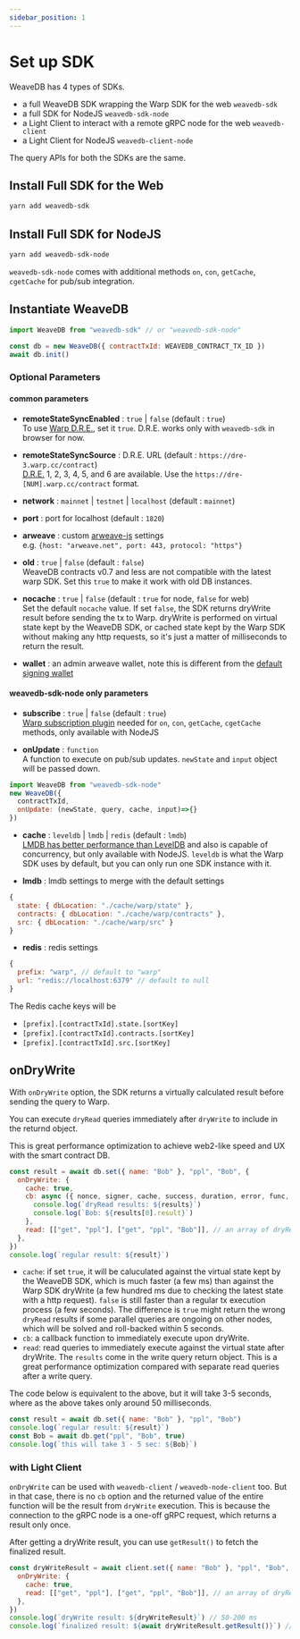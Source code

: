 ```yaml
---
sidebar_position: 1
---
```

# Set up SDK

WeaveDB has 4 types of SDKs.
- a full WeaveDB SDK wrapping the Warp SDK for the web `weavedb-sdk`
- a full SDK for NodeJS `weavedb-sdk-node`
- a Light Client to interact with a remote gRPC node for the web `weavedb-client`
- a Light Client for NodeJS `weavedb-client-node`


The query APIs for both the SDKs are the same.

## Install Full SDK for the Web

```bash
yarn add weavedb-sdk
```

## Install Full SDK for NodeJS

```bash
yarn add weavedb-sdk-node
```
`weavedb-sdk-node` comes with additional methods `on`, `con`, `getCache`, `cgetCache` for pub/sub integration.

## Instantiate WeaveDB

```js
import WeaveDB from "weavedb-sdk" // or "weavedb-sdk-node"

const db = new WeaveDB({ contractTxId: WEAVEDB_CONTRACT_TX_ID })
await db.init()
```

### Optional Parameters

#### common parameters

- **remoteStateSyncEnabled** : `true` | `false` (default : `true`)  
To use [Warp D.R.E.](https://academy.warp.cc/docs/sdk/advanced/evaluation-options#state-auto-sync), set it `true`. D.R.E. works only with `weavedb-sdk` in browser for now.

- **remoteStateSyncSource** : D.R.E. URL (default : `https://dre-3.warp.cc/contract`)  
[D.R.E.](https://academy.warp.cc/docs/dre/overview#nodes) 1, 2, 3, 4, 5, and 6 are available. Use the `https://dre-[NUM].warp.cc/contract` format.

- **network** : `mainnet` | `testnet` | `localhost` (default : `mainnet`)

- **port** : port for localhost  (default : `1820`)

- **arweave** : custom [arweave-js](https://github.com/ArweaveTeam/arweave-js) settings  
e.g. `{host: "arweave.net", port: 443, protocol: "https"}`

- **old** : `true` | `false` (default : `false`)  
WeaveDB contracts v0.7 and less are not compatible with the latest warp SDK. Set this `true` to make it work with old DB instances.

- **nocache** : `true` | `false` (default : `true` for node, `false` for web)  
Set the default `nocache` value. If set `false`, the SDK returns dryWrite result before sending the tx to Warp. dryWrite is performed on virtual state kept by the WeaveDB SDK, or cached state kept by the Warp SDK without making any http requests, so it's just a matter of milliseconds to return the result.

- **wallet** : an admin arweave wallet, note this is different from the [default signing wallet](/docs/sdk/auth#setdefaultwallet)

#### weavedb-sdk-node only parameters

- **subscribe** : `true` | `false` (default : `true`)  
[Warp subscription plugin](https://github.com/warp-contracts/warp-contracts-plugins/tree/main/warp-contracts-plugin-subscription) needed for `on`, `con`, `getCache`, `cgetCache` methods, only available with NodeJS

- **onUpdate** : `function`   
A function to execute on pub/sub updates. `newState` and `input` object will be passed down.

```js
import WeaveDB from "weavedb-sdk-node" 
new WeaveDB({
  contractTxId,
  onUpdate: (newState, query, cache, input)=>{}
})
```

- **cache** : `leveldb` | `lmdb` | `redis` (default : `lmdb`)  
[LMDB has better performance than LevelDB](https://mozilla.github.io/firefox-browser-architecture/text/0017-lmdb-vs-leveldb.html) and also is capable of concurrency, but only available with NodeJS. `leveldb` is what the Warp SDK uses by default, but you can only run one SDK instance with it.

- **lmdb** : lmdb settings to merge with the default settings  

```js
{
  state: { dbLocation: "./cache/warp/state" },
  contracts: { dbLocation: "./cache/warp/contracts" },
  src: { dbLocation: "./cache/warp/src" }
}
````

- **redis** : redis settings  

```js
{
  prefix: "warp", // default to "warp"
  url: "redis://localhost:6379" // default to null
}
```
The Redis cache keys will be

- `[prefix].[contractTxId].state.[sortKey]`
- `[prefix].[contractTxId].contracts.[sortKey]`
- `[prefix].[contractTxId].src.[sortKey]`

## onDryWrite

With `onDryWrite` option, the SDK returns a virtually calculated result before sending the query to Warp.

You can execute `dryRead` queries immediately after `dryWrite` to include in the returnd object.

This is great performance optimization to achieve web2-like speed and UX with the smart contract DB.

```js
const result = await db.set({ name: "Bob" }, "ppl", "Bob", {
  onDryWrite: {
    cache: true,
    cb: async ({ nonce, signer, cache, success, duration, error, func, state, results }) => {
	  console.log(`dryRead results: ${results}`)
	  console.log(`Bob: ${results[0].result}`)
	},
    read: [["get", "ppl"], ["get", "ppl", "Bob"]], // an array of dryRead queries
  },
})
console.log(`regular result: ${result}`)
```

- `cache`: if set `true`, it will be caluculated against the virtual state kept by the WeaveDB SDK, which is much faster (a few ms) than against the Warp SDK dryWrite (a few hundred ms due to checking the latest state with a http request). `false` is still faster than a regular tx execution process (a few seconds). The difference is `true` might return the wrong `dryRead` results if some parallel queries are ongoing on other nodes, which will be solved and roll-backed within 5 seconds.
- `cb`: a callback function to immediately execute upon dryWrite.
- `read`: read queries to immediately execute against the virtual state after dryWrite. The `results` come in the write query return object. This is a great performance optimization compared with separate read queries after a write query.

The code below is equivalent to the above, but it will take 3-5 seconds, where as the above takes only around 50 milliseconds.

```js
const result = await db.set({ name: "Bob" }, "ppl", "Bob")
console.log(`regular result: ${result}`)
const Bob = await db.get("ppl", "Bob", true)
console.log(`this will take 3 - 5 sec: ${Bob}`)
```

### with Light Client

`onDryWrite` can be used with `weavedb-client` / `weavedb-node-client` too. But in that case, there is no `cb` option and the returned value of the entire function will be the result from `dryWrite` execution. This is because the connection to the gRPC node is a one-off gRPC request, which returns a result only once.

After getting a dryWrite result, you can use `getResult()` to fetch the finalized result.

```js
const dryWriteResult = await client.set({ name: "Bob" }, "ppl", "Bob", {
  onDryWrite: {
    cache: true,
    read: [["get", "ppl"], ["get", "ppl", "Bob"]], // an array of dryRead queries
  },
})
console.log(`dryWrite result: ${dryWriteResult}`) // 50-200 ms
console.log(`finalized result: ${await dryWriteResult.getResult()}`) // 3-4 sec
```
